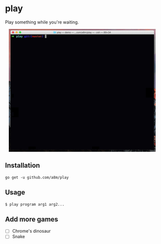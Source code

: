 # play

Play something while you're waiting.
<p align="center">
  <img 
    src="gif/demo.gif" alt="play demo">
</p>


## Installation

```
go get -u github.com/a8m/play
```

## Usage

```
$ play program arg1 arg2...
```

## Add more games
- [ ] Chrome's dinosaur
- [ ] Snake

